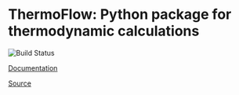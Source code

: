 # ThermoFlow: Python package for thermodynamic calculations


![Build Status](https://github.com/gecrooks/thermoflow/workflows/Build/badge.svg)

[Documentation](gecrooks.github.io/thermoflow/)

[Source](https://github.com/gecrooks/thermoflow)

